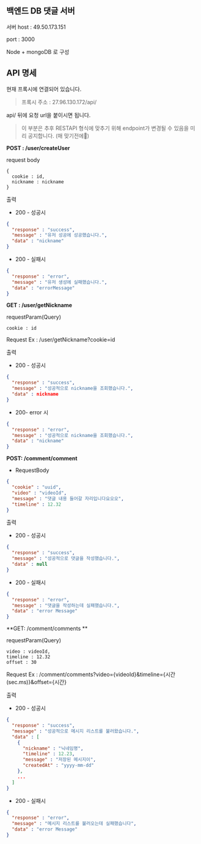 ## 백엔드 DB 댓글 서버

서버 host : 49.50.173.151

port : 3000



Node + mongoDB 로 구성



## API 명세

현재 프록시에 연결되어 있습니다.

>  프록시 주소 : 27.96.130.172/api/

api/ 뒤에 요청 url을 붙이시면 됩니다.



> 이 부분은 추후 RESTAPI 형식에 맞추기 위해 endpoint가 변경될 수 있음을 미리 공지합니다. (매 맞기전에🥺)

**POST :  /user/createUser**

request body

```
{
  cookie : id,
  nickname : nickname
}
```



출력 

- 200 - 성공시

```json
{
  "response" : "success",
  "message" : "유저 성공에 성공했습니다.",
  "data" : "nickname"
}
```

- 200 - 실패시

```json
{
  "response" : "error",
  "message" : "유저 생성에 실패했습니다.",
  "data" : "errorMessage"
}
```



**GET : /user/getNickname**

requestParam(Query)

```
cookie : id
```

Request Ex : /user/getNickname?cookie=id



출력

- 200 - 성공시

```json
{
  "response" : "success",
  "message" : "성공적으로 nickname을 조회했습니다.",
  "data" : nickname
}
```



- 200- error 시

```json
{
  "response" : "error",
  "message" : "성공적으로 nickname을 조회했습니다.",
  "data" : "nickname"
}
```



**POST: /comment/comment**

- RequestBody

```json
{
  "cookie" : "uuid",
  "video" : "videoId",
  "message" : "댓글 내용 들어갈 자리입니다요오오",
  "timeline" : 12.32
}
```



출력

- 200 - 성공시

```json
{
  "response" : "success",
  "message" : "성공적으로 댓글을 작성했습니다.",
  "data" : null
}
```



- 200 - 실패시

```json
{
  "response" : "error",
  "message" : "댓글을 작성하는데 실패했습니다.",
  "data" : "error Message"
}
```



**GET: /comment/comments **

requestParam(Query)

```
video : videoId,
timeline : 12.32
offset : 30
```

Request Ex : /comment/comments?video={videoId}&timeline={시간(sec.ms)}&offset={시간}



출력

- 200 - 성공시

```json
{
  "response" : "success",
  "message" : "성공적으로 메시지 리스트를 불러왔습니다.",
  "data" : [
    {
      "nickname" : "닉네임명",
      "timeline" : 12.23,
      "message" : "저장된 메시지이",
      "createdAt" : "yyyy-mm-dd"
    },
    ...
  ]
}
```



- 200 - 실패시

```json
{
  "response" : "error",
  "message" : "메시지 리스트를 불러오는데 실패했습니다",
  "data" : "error Message"
}
```

